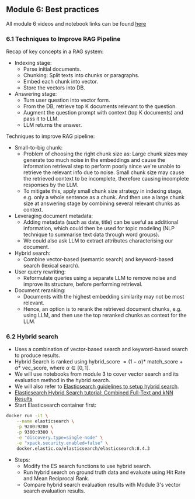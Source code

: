 ## Module 6: Best practices
All module 6 videos and notebook links can be found [here](https://github.com/DataTalksClub/llm-zoomcamp/blob/main/06-best-practices/README.md)

### 6.1 Techniques to Improve RAG Pipeline
Recap of key concepts in a RAG system:
* Indexing stage:
    * Parse initial documents.
    * Chunking: Split texts into chunks or paragraphs.
    * Embed each chunk into vector.
    * Store the vectors into DB.
* Answering stage:
    * Turn user question into vector form.
    * From the DB, retrieve top K documents relevant to the question.
    * Augment the question prompt with context (top K documents) and pass it to LLM.
    * LLM returns the answer.

Techniques to improve RAG pipeline:
* Small-to-big chunk:
    * Problem of choosing the right chunk size as: Large chunk sizes may generate too much noise in the embeddings and cause the information retrieval step to perform poorly since we're unable to retrieve the relevant info due to noise. Small chunk size may cause the retrieved context to be incomplete, therefore causing incomplete responses by the LLM.
    * To mitigate this, apply small chunk size strategy in indexing stage, e.g. only a whole sentence as a chunk. And then use a large chunk size at answering stage by combining several relevant chunks as context.
* Leveraging document metadata:
    * Adding metadata (such as date, title) can be useful as additional information, which could then be used for topic modeling (NLP technique to summarise text data through word groups).
    * We could also ask LLM to extract attributes characterising our document.
* Hybrid search:
    * Combine vector-based (semantic search) and keyword-based search (lexical search).
* User query rewriting:
    * Reformulate queries using a separate LLM to remove noise and improve its structure, before performing retrieval.
* Document reranking:
    * Documents with the highest embedding similarity may not be most relevant.
    * Hence, an option is to rerank the retrieved document chunks, e.g. using LLM, and then use the top reranked chunks as context for the LLM.

### 6.2 Hybrid search
* Uses a combination of vector-based search and keyword-based search to produce results.
* Hybrid Search is ranked using hybrid_score $= (1-\alpha) *$ match_score + $\alpha *$ vec_score, where $\alpha \in [0,1]$.
* We will use notebooks from module 3 to cover vector search and its evaluation method in the hybrid search.
* We will also refer to [Elasticsearch guidelines to setup hybrid search](https://www.elastic.co/guide/en/elasticsearch/reference/current/knn-search.html#_combine_approximate_knn_with_other_features).
* [Elasticsearch Hybrid Search tutorial: Combined Full-Text and kNN Results](https://www.elastic.co/search-labs/tutorials/search-tutorial/vector-search/hybrid-search)
* Start Elasticsearch container first:
```bash
docker run -it \
    --name elasticsearch \
    -p 9200:9200 \
    -p 9300:9300 \
    -e "discovery.type=single-node" \
    -e "xpack.security.enabled=false" \
    docker.elastic.co/elasticsearch/elasticsearch:8.4.3
```
* Steps:
    * Modify the ES search functions to use hybrid search.
    * Run hybrid search on ground truth data and evaluate using Hit Rate and Mean Reciprocal Rank.
    * Compare hybrid search evaluation results with Module 3's vector search evaluation results.
